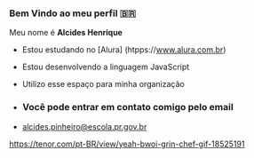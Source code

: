 ### Bem Vindo ao meu perfil 🇧🇷

Meu nome é **Alcides Henrique**

- Estou estudando no [Alura] (htpps://www.alura.com.br)
- Estou desenvolvendo a linguagem JavaScript
- Utilizo esse espaço para minha organização

- ### Você pode entrar em contato comigo pelo email

- alcides.pinheiro@escola.pr.gov.br

https://tenor.com/pt-BR/view/yeah-bwoi-grin-chef-gif-18525191

